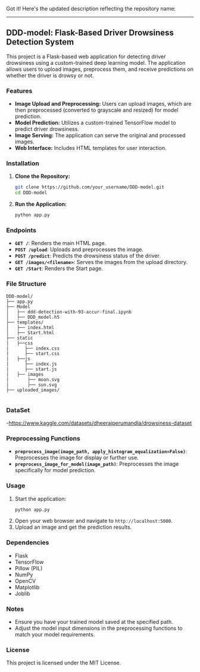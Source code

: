 Got it! Here's the updated description reflecting the repository name:

---

## DDD-model: Flask-Based Driver Drowsiness Detection System

This project is a Flask-based web application for detecting driver drowsiness using a custom-trained deep learning model. The application allows users to upload images, preprocess them, and receive predictions on whether the driver is drowsy or not.

### Features
- **Image Upload and Preprocessing:** Users can upload images, which are then preprocessed (converted to grayscale and resized) for model prediction.
- **Model Prediction:** Utilizes a custom-trained TensorFlow model to predict driver drowsiness.
- **Image Serving:** The application can serve the original and processed images.
- **Web Interface:** Includes HTML templates for user interaction.

### Installation
1. **Clone the Repository:**
   ```bash
   git clone https://github.com/your_username/DDD-model.git
   cd DDD-model
   ```
2. **Run the Application:**
   ```bash
   python app.py
   ```

### Endpoints
- **`GET /`**: Renders the main HTML page.
- **`POST /upload`**: Uploads and preprocesses the image.
- **`POST /predict`**: Predicts the drowsiness status of the driver.
- **`GET /images/<filename>`**: Serves the images from the upload directory.
- **`GET /Start`**: Renders the Start page.

### File Structure
```
DDD-model/
├── app.py
├── Model
│   ├── ddd-detection-with-93-accur-final.ipynb
│   ├── DDD_model.h5
├── templates/
│   ├── index.html
│   ├── Start.html
├── static
|   ├──css
|      ├── index.css
|      ├── start.css
|   ├──js
|      ├── index.js
|      ├── start.js
|   ├── images
|       ├── moon.svg
|       ├── sun.svg
├── uploaded_images/


```
### DataSet
-https://www.kaggle.com/datasets/dheerajperumandla/drowsiness-dataset

### Preprocessing Functions
- **`preprocess_image(image_path, apply_histogram_equalization=False)`**: Preprocesses the image for display or further use.
- **`preprocess_image_for_model(image_path)`**: Preprocesses the image specifically for model prediction.

### Usage
1. Start the application:
   ```bash
   python app.py
   ```
2. Open your web browser and navigate to `http://localhost:5000`.
3. Upload an image and get the prediction results.

### Dependencies
- Flask
- TensorFlow
- Pillow (PIL)
- NumPy
- OpenCV
- Matplotlib
- Joblib

### Notes
- Ensure you have your trained model saved at the specified path.
- Adjust the model input dimensions in the preprocessing functions to match your model requirements.

### License
This project is licensed under the MIT License.
